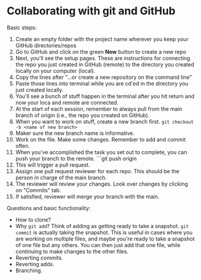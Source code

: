 # Collaborating with git and GitHub

Basic steps:
1) Create an empty folder with the project name wherever you keep your GitHub directories/repos
1) Go to GitHub and click on the green **New** button to create a new repo
1) Next, you'll see the setup pages. These are instructions for connecting the repo you just created in GitHub (remote) to the directory you created locally on your computer (local). 
1) Copy the lines after "...or create a new repository on the command line"
1) Paste those lines into terminal while you are cd'ed in the directory you just created locally.
1) You'll see a bunch of stuff happen in the terminal after you hit return and now your loca and remote are connected.
1) At the start of each session, remember to always pull from the main branch of origin (i.e., the repo you created on GitHub).
1) When you want to work on stuff, create a new branch first. ```git checkout -b <name of new branch>```
1) Maker sure the new branch name is informative. 
1) Work on the file. Make some changes. Remember to add and commit often. 
1) When you've accomplished the task you set out to complete, you can push your branch to the remote. ```git push origin <name of new branch>
1) This will trigger a pull request. 
1) Assign one pull request reviewer for each repo. This should be the person in charge of the main branch. 
1) The reviewer will review your changes. Look over changes by clicking on "Commits" tab. 
1) If satisfied, reviewer will merge your branch with the main. 

Questions and basic functionality:
- How to clone?
- Why ```git add```? Think of adding as getting ready to take a snapshot. ```git commit``` is actually taking the snapshot. This is useful in cases where you are working on multiple files, and maybe you're ready to take a snapshot of one file but any others. You can then just add that one file, while continuing to make changes to the other files. 
- Reverting commits.
- Reverting adds. 
- Branching. 

